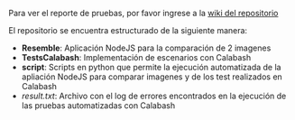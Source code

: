 Para ver el reporte de pruebas, por favor ingrese a la [wiki del repositorio](https://github.com/pcastellanosandes/ATParcial2/wiki)

El repositorio se encuentra estructurado de la siguiente manera:
* **Resemble**: Aplicación NodeJS para la comparación de 2 imagenes
* **TestsCalabash**: Implementación de escenarios con Calabash
* **script**: Scripts en python que permite la ejecución automatizada de la apliación NodeJS para comparar imagenes y de los test realizados en Calabash
* _result.txt_: Archivo con el log de errores encontrados en la ejecución de las pruebas automatizadas con Calabash
